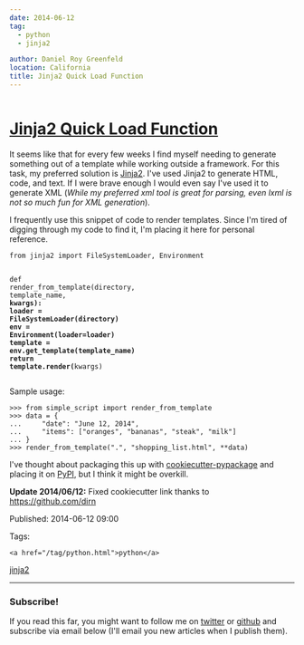```yaml
---
date: 2014-06-12
tag: 
  - python
  - jinja2

author: Daniel Roy Greenfeld
location: California
title: Jinja2 Quick Load Function
---
```

<div class="twelve wide column">

<h1 class="ui block header">
<div class="content">
<a href="/jinja2-quick-load-function.html">Jinja2 Quick Load Function</a>
</div>
</h1>
<p>It seems like that for every few weeks I find myself needing to generate
something out of a template while working outside a framework. For this
task, my preferred solution is <a href="http://jinja.pocoo.org/" target="_blank">Jinja2</a>. I've
used Jinja2 to generate HTML, code, and text. If I were brave enough I
would even say I've used it to generate XML (<em>While my preferred xml
tool is great for parsing, even lxml is not so much fun for XML
generation</em>).</p>
<p>I frequently use this snippet of code to render templates. Since I'm
tired of digging through my code to find it, I'm placing it here for
personal reference.</p>
<div class="codehilite ui secondary segment"><pre><span></span><code><span class="kn">from</span> <span class="nn">jinja2</span> <span class="kn">import</span> <span class="n">FileSystemLoader</span><span class="p">,</span> <span class="n">Environment</span>

<span class="k">def</span> <span class="nf">render_from_template</span><span class="p">(</span><span class="n">directory</span><span class="p">,</span> <span class="n">template_name</span><span class="p">,</span> <span class="o">**</span><span class="n">kwargs</span><span class="p">):</span>
    <span class="n">loader</span> <span class="o">=</span> <span class="n">FileSystemLoader</span><span class="p">(</span><span class="n">directory</span><span class="p">)</span>
    <span class="n">env</span> <span class="o">=</span> <span class="n">Environment</span><span class="p">(</span><span class="n">loader</span><span class="o">=</span><span class="n">loader</span><span class="p">)</span>
    <span class="n">template</span> <span class="o">=</span> <span class="n">env</span><span class="o">.</span><span class="n">get_template</span><span class="p">(</span><span class="n">template_name</span><span class="p">)</span>
    <span class="k">return</span> <span class="n">template</span><span class="o">.</span><span class="n">render</span><span class="p">(</span><span class="o">**</span><span class="n">kwargs</span><span class="p">)</span>
</code></pre></div>
<p>Sample usage:</p>
<div class="codehilite ui secondary segment"><pre><span></span><code><span class="o">&gt;&gt;&gt;</span> <span class="kn">from</span> <span class="nn">simple_script</span> <span class="kn">import</span> <span class="n">render_from_template</span>
<span class="o">&gt;&gt;&gt;</span> <span class="n">data</span> <span class="o">=</span> <span class="p">{</span>
<span class="o">...</span>     <span class="s2">"date"</span><span class="p">:</span> <span class="s2">"June 12, 2014"</span><span class="p">,</span>
<span class="o">...</span>     <span class="s2">"items"</span><span class="p">:</span> <span class="p">[</span><span class="s2">"oranges"</span><span class="p">,</span> <span class="s2">"bananas"</span><span class="p">,</span> <span class="s2">"steak"</span><span class="p">,</span> <span class="s2">"milk"</span><span class="p">]</span>
<span class="o">...</span> <span class="p">}</span>
<span class="o">&gt;&gt;&gt;</span> <span class="n">render_from_template</span><span class="p">(</span><span class="s2">"."</span><span class="p">,</span> <span class="s2">"shopping_list.html"</span><span class="p">,</span> <span class="o">**</span><span class="n">data</span><span class="p">)</span>
</code></pre></div>
<p>I've thought about packaging this up with
<a href="https://github.com/audreyr/cookiecutter-pypackage" target="_blank">cookiecutter-pypackage</a>
and placing it on <a href="https://pypi.python.org/pypi" target="_blank">PyPI</a>, but I think it
might be overkill.</p>
<p><strong>Update 2014/06/12:</strong> Fixed cookiecutter link thanks to
<a href="https://github.com/dirn" target="_blank">https://github.com/dirn</a></p>
<p>Published: 2014-06-12 09:00</p>
<p>Tags:
  
    <a href="/tag/python.html">python</a>
<a href="/tag/jinja2.html">jinja2</a>
</p>
<hr/>
<h3 class="ui header">Subscribe!</h3>
<p>If you read this far, you might want to follow me on <a href="https://twitter.com/pydanny">twitter</a> or <a href="https://github.com/pydanny">github</a> and subscribe via email below (I'll email you new articles when I publish them).</p>
<!-- Begin MailChimp Signup Form -->
</div>